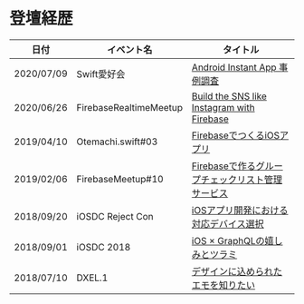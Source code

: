 # 登壇経歴

| 日付       | イベント名            | タイトル                                                                                                                           |
|------------|-------------------|--------------------------------------------------------------------------------------------------------------------------------|
| 2020/07/09 | Swift愛好会 | [Android Instant App 事例調査](https://speakerdeck.com/mogaming/android-instant-app-stories) |
| 2020/06/26 | FirebaseRealtimeMeetup | [Build the SNS like Instagram with Firebase](https://speakerdeck.com/mogaming/build-the-sns-like-instagram-with-firebase) |
| 2019/04/10 | Otemachi.swift#03 | [FirebaseでつくるiOSアプリ](https://speakerdeck.com/mogaming/make-ios-app-with-firebase) |
| 2019/02/06 | FirebaseMeetup#10 | [Firebaseで作るグループチェックリスト管理サービス](https://speakerdeck.com/mogaming/check-list-apps-on-firebase)                                |
| 2018/09/20 | iOSDC Reject Con  | [iOSアプリ開発における対応デバイス選択](https://speakerdeck.com/mogaming/appropriate-choise-of-supporting-devices-on-ios-app-development) |
| 2018/09/01 | iOSDC 2018        | [iOS × GraphQLの嬉しみとツラミ](https://fortee.jp/iosdc-japan-2018/proposal/c27a8d9b-8873-4e03-bb8a-fa171416bc00)                     |
| 2018/07/10 | DXEL.1            | [デザインに込められたエモを知りたい](https://speakerdeck.com/mogaming/emotion-in-service-design)                                              |

